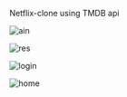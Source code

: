 Netflix-clone using TMDB api

![ain](https://user-images.githubusercontent.com/76032137/147226916-5fe23dcd-0c7f-4800-aadb-575a5d21439c.PNG)

![res](https://user-images.githubusercontent.com/76032137/147226931-6a72a412-12e1-45fb-9115-73f7eb83ab45.PNG)

![login](https://user-images.githubusercontent.com/76032137/147226935-dfff9fd1-0650-4237-8581-92101699f4a4.PNG)

![home](https://user-images.githubusercontent.com/76032137/147226947-dde2f5ae-5c1e-404c-a668-7459a58aeabc.PNG)
